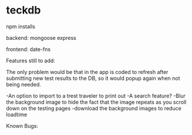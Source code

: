 # teckdb
npm installs

backend:
mongoose
express

frontend:
date-fns



Features still to add:
<!-- -"How many anodes will you be testing?" with a number dropdown to select how many anode test inputs show up on screeen for quicker use, rather than adding an anode one by one (maybe make it an alert?)--> The only problem would be that in the app is coded to refresh after submitting new test results to the DB, so it would popup again when not being needed. 
-An option to import to a trest traveler to print out
-A search feature?
-Blur the background image to hide the fact that the image repeats as you scroll down on the testing pages
-download the background images to reduce loadtime


Known Bugs:
<!-- -Selected number of anodes doesn't work properly. Only the first two test rows to the database. -->